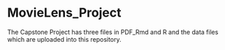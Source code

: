 # MovieLens_Project
The Capstone Project has three files in PDF_Rmd and R and the data files which are uploaded into this repository.

